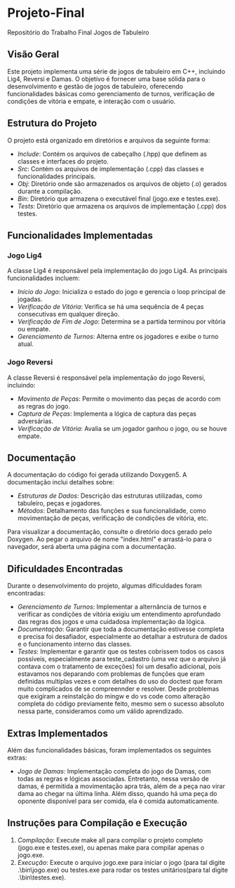 # Projeto-Final
Repositório do Trabalho Final Jogos de Tabuleiro

## Visão Geral

Este projeto implementa uma série de jogos de tabuleiro em C++, incluindo Lig4, Reversi e Damas. O objetivo é fornecer uma base sólida para o desenvolvimento e gestão de jogos de tabuleiro, oferecendo funcionalidades básicas como gerenciamento de turnos, verificação de condições de vitória e empate, e interação com o usuário.

## Estrutura do Projeto

O projeto está organizado em diretórios e arquivos da seguinte forma:

- *Include*: Contém os arquivos de cabeçalho (.hpp) que definem as classes e interfaces do projeto.
- *Src*: Contém os arquivos de implementação (.cpp) das classes e funcionalidades principais.
- *Obj*: Diretório onde são armazenados os arquivos de objeto (.o) gerados durante a compilação.
- *Bin*: Diretório que armazena o executável final (jogo.exe e testes.exe).
- *Tests*: Diretório que armazena os arquivos de implementação (.cpp) dos testes.

## Funcionalidades Implementadas

### Jogo Lig4

A classe Lig4 é responsável pela implementação do jogo Lig4. As principais funcionalidades incluem:

- *Início do Jogo*: Inicializa o estado do jogo e gerencia o loop principal de jogadas.
- *Verificação de Vitória*: Verifica se há uma sequência de 4 peças consecutivas em qualquer direção.
- *Verificação de Fim de Jogo*: Determina se a partida terminou por vitória ou empate.
- *Gerenciamento de Turnos*: Alterna entre os jogadores e exibe o turno atual.

### Jogo Reversi

A classe Reversi é responsável pela implementação do jogo Reversi, incluindo:

- *Movimento de Peças*: Permite o movimento das peças de acordo com as regras do jogo.
- *Captura de Peças*: Implementa a lógica de captura das peças adversárias.
- *Verificação de Vitória*: Avalia se um jogador ganhou o jogo, ou se houve empate.

## Documentação

A documentação do código foi gerada utilizando Doxygen5. A documentação inclui detalhes sobre:

- *Estruturas de Dados*: Descrição das estruturas utilizadas, como tabuleiro, peças e jogadores.
- *Métodos*: Detalhamento das funções e sua funcionalidade, como movimentação de peças, verificação de condições de vitória, etc.

Para visualizar a documentação, consulte o diretório docs gerado pelo Doxygen. Ao pegar o arquivo de nome "index.html" e arrastá-lo para o navegador, será aberta uma página com a documentação.

## Dificuldades Encontradas

Durante o desenvolvimento do projeto, algumas dificuldades foram encontradas:

- *Gerenciamento de Turnos*: Implementar a alternância de turnos e verificar as condições de vitória exigiu um entendimento aprofundado das regras dos jogos e uma cuidadosa implementação da lógica.
- *Documentação*: Garantir que toda a documentação estivesse completa e precisa foi desafiador, especialmente ao detalhar a estrutura de dados e o funcionamento interno das classes.
- *Testes*: Implementar e garantir que os testes cobrissem todos os casos possíveis, especialmente para teste_cadastro (uma vez que o arquivo já contava com o tratamento de exceções) foi um desafio adicional, pois estavamos nos deparando com problemas de funções que eram definidas multiplas vezes e com detalhes do uso do doctest que foram muito complicados de se compreennder e resolver. Desde problemas que exigiram a reinstalção do mingw e do vs code como alteração completa do código previamente feito, mesmo sem o sucesso absoluto nessa parte, consideramos como um válido aprendizado.

## Extras Implementados

Além das funcionalidades básicas, foram implementados os seguintes extras:

- *Jogo de Damas*: Implementação completa do jogo de Damas, com todas as regras e lógicas associadas. Entretanto, nessa versão de damas, é permitida a movimentação apra trás, além de a peça nao virar dama ao chegar na última linha. Além disso, quando há uma peça do oponente disponível para ser comida, ela é comida automaticamente.

## Instruções para Compilação e Execução

1. *Compilação*: Execute make all para compilar o projeto completo (jogo.exe e testes.exe), ou apenas make para compilar apenas o jogo.exe.
2. *Execução*: Execute o arquivo jogo.exe para iniciar o jogo (para tal digite .\bin\jogo.exe) ou testes.exe para rodar os testes unitários(para tal digite .\bin\testes.exe).
